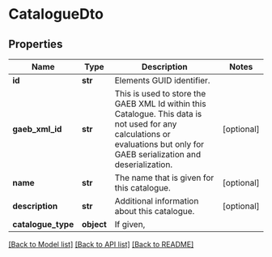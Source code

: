 # CatalogueDto

## Properties
Name | Type | Description | Notes
------------ | ------------- | ------------- | -------------
**id** | **str** | Elements GUID identifier.              | 
**gaeb_xml_id** | **str** | This is used to store the GAEB XML Id within this Catalogue. This data is not used for any calculations or evaluations but only for GAEB serialization and deserialization.              | [optional] 
**name** | **str** | The name that is given for this catalogue. | [optional] 
**description** | **str** | Additional information about this catalogue. | [optional] 
**catalogue_type** | **object** | If given, | 

[[Back to Model list]](../README.md#documentation-for-models) [[Back to API list]](../README.md#documentation-for-api-endpoints) [[Back to README]](../README.md)


